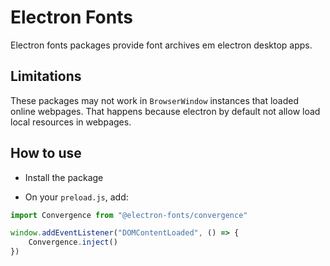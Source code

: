# Electron Fonts

Electron fonts packages provide font archives em electron desktop apps.

## Limitations

These packages may not work in `BrowserWindow` instances that loaded online webpages. That happens because electron by default not allow load local resources in webpages.

## How to use

* Install the package

* On your `preload.js`, add:

```ts
import Convergence from "@electron-fonts/convergence"

window.addEventListener("DOMContentLoaded", () => {
    Convergence.inject()
})
```